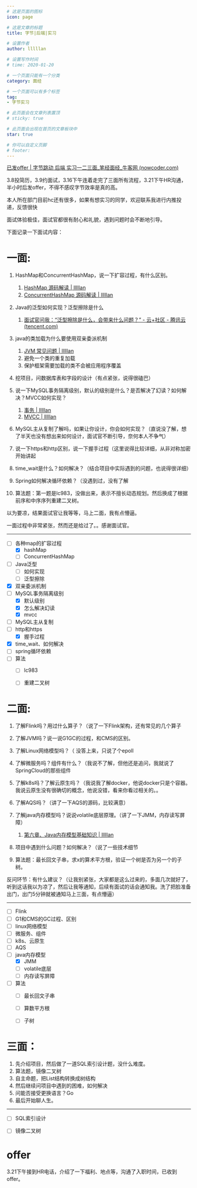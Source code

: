 ```yaml
---
# 这是页面的图标
icon: page

# 这是文章的标题
title: 字节|后端|实习

# 设置作者
author: lllllan

# 设置写作时间
# time: 2020-01-20

# 一个页面只能有一个分类
category: 面经

# 一个页面可以有多个标签
tag:
- 字节实习

# 此页面会在文章列表置顶
# sticky: true

# 此页面会出现在首页的文章板块中
star: true

# 你可以自定义页脚
# footer: 
---
```




[已发offer | 字节跳动 后端 实习一二三面_笔经面经_牛客网 (nowcoder.com)](https://www.nowcoder.com/discuss/870251)



3.8投简历，3.9约面试，3.16下午连着走完了三面所有流程，3.21下午HR沟通，半小时后发offer，不得不感叹字节效率是真的高。  



 本人所在部门目前hc还有很多，如果有想实习的同学，欢迎联系我进行内推投递，反馈很快

 

 面试体验极佳，面试官都很有耐心和礼貌，遇到问题时会不断地引导。

 下面记录一下面试内容：

#  **一面:** 

1. HashMap和ConcurrentHashMap，说一下扩容过程，有什么区别。
    1. [HashMap 源码解读 | lllllan](http://localhost:8080/java/container/source-code/hashmap/)
    2. [ConcurrentHashMap 源码解读 | lllllan](http://localhost:8080/java/container/source-code/concurrent-hashmap/)

2. Java的泛型如何实现？泛型擦除是什么
    1. [面试官问我：“泛型擦除是什么，会带来什么问题？” - 云+社区 - 腾讯云 (tencent.com)](https://cloud.tencent.com/developer/article/1649866)

3. java的类加载为什么要使用双亲委派机制
    1. [JVM 常见问题 | lllllan](http://localhost:8080/java/jvm/#双亲委派机制)
    2. 避免一个类的重复加载
    3. 保护框架需要加载的类不会被应用程序覆盖

4. 挖项目，问数据库表和字段的设计（有点紧张，说得很磕巴）
5. 说一下MySQL事务隔离级别，默认的级别是什么？是否解决了幻读？如何解决？MVCC如何实现？
    1. [事务 | lllllan](http://localhost:8080/mysql/transaction/)
    2. [MVCC | lllllan](http://localhost:8080/mysql/mvcc/)

6. MySQL主从复制了解吗，如果让你设计，你会如何实现？（直说没了解，想了半天也没有想出来如何设计，面试官不断引导，奈何本人不争气）
7. 说一下https和http区别，说一下握手过程（这里说得比较详细，从非对称加密开始讲起
8. time_wait是什么？如何解决？（结合项目中实际遇到的问题，也说得很详细）
9. Spring如何解决循环依赖？（没遇到过，没有了解
10. 算法题：第一题是lc983，没做出来，表示不擅长动态规划。然后换成了根据前序和中序序列重建二叉树。

 以为要凉，结果面试官让我等等，马上二面，我有点懵逼。

 一面过程中非常紧张，然而还是给过了。。感谢面试官。  

---

- [ ] 各种map的扩容过程
    - [x] hashMap
    - [ ] ConcurrentHashMap
- [ ] Java泛型
    - [ ] 如何实现
    - [ ] 泛型擦除
- [x] 双亲委派机制
- [ ] MySQL事务隔离级别
    - [x] 默认级别
    - [x] 怎么解决幻读
    - [x] mvcc
- [ ] MySQL主从复制
- [ ] http和https
    - [x] 握手过程
- [x] time_wait、如何解决
- [ ] spring循环依赖
- [ ] 算法
    - [ ] lc983
    - [ ] 重建二叉树



#  **二面:** 

1. 了解Flink吗？用过什么算子？（说了一下Flink架构，还有常见的几个算子
2. 了解JVM吗？说一说G1GC的过程，和CMS的区别。
3. 了解Linux网络模型吗？（ 没答上来，只说了个epoll
4. 了解微服务吗？组件有什么？（我说不了解，但他还是追问，我就说了SpringCloud的那些组件
5. 了解k8s吗？了解云原生吗？（我说我了解docker，他说docker只是个容器。我说云原生没有很确切的概念，他说没错，看来你看过相关的。。
6. 了解AQS吗？（讲了一下AQS的源码，比较满意）
7. 了解java内存模型吗？说说volatile底层原理。（讲了一下JMM，内存读写屏障）
    1. [第六章、Java内存模型基础知识 | lllllan](http://localhost:8080/java/concurrent/2/6/)

8. 项目中遇到什么问题？如何解决？（说了一些技术细节
9. 算法题：最长回文子串，求x的算术平方根，验证一个树是否为另一个的子树。

反问环节：有什么建议？（让我别紧张，大家都是这么过来的，多面几次就好了，听到这话我以为凉了，然后让我等通知，后续有面试的话会通知我。洗了把脸准备出门，出门5分钟就被通知马上三面，有点懵逼）  

---

- [ ] Flink
- [ ] G1和CMS的GC过程、区别
- [ ] linux网络模型
- [ ] 微服务、组件
- [ ] k8s、云原生
- [ ] AQS
- [ ] java内存模型
    - [x] JMM
    - [ ] volatile底层
    - [ ] 内存读写屏障
- [ ] 算法
    - [ ] 最长回文子串
    - [ ] 算数平方根
    - [ ] 子树



#  **三面：** 

1. 先介绍项目，然后做了一道SQL索引设计题，没什么难度。
2. 算法题，镜像二叉树
3. 自主命题，把List结构转换成树结构
4.  然后继续问项目中遇到的困难，如何解决
5. 问能否接受更换语言？Go
6. 最后开始聊人生。

---

- [ ] SQL索引设计
- [ ] 镜像二叉树



#  offer 

 3.21下午接到HR电话，介绍了一下福利、地点等，沟通了入职时间，已收到offer。
